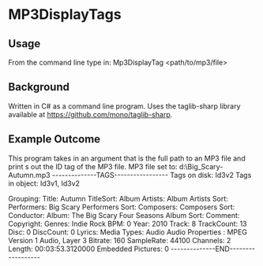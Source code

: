 MP3DisplayTags
==============

Usage
-----

From the command line type in:
Mp3DisplayTag <path/to/mp3/file> <return>

Background
----------

Written in C# as a command line program. Uses the taglib-sharp library available at https://github.com/mono/taglib-sharp. 

Example Outcome
---------------

This program takes in an argument that is the full path to an MP3 file and print
s out the ID tag of the MP3 file.
MP3 file set to: d:\Big_Scary-Autumn.mp3
--------------TAGS-----------------
Tags on disk:   Id3v2
Tags in object: Id3v1, Id3v2

Grouping:
Title: Autumn
TitleSort:
Album Artists:
Album Artists Sort:
Performers: Big Scary
Performers Sort:
Composers:
Composers Sort:
Conductor:
Album: The Big Scary Four Seasons
Album Sort:
Comment:
Copyright:
Genres: Indie Rock
BPM: 0
Year: 2010
Track: 8
TrackCount: 13
Disc: 0
DiscCount: 0
Lyrics:
Media Types:     Audio
Audio Properties : MPEG Version 1 Audio, Layer 3
Bitrate:    160
SampleRate: 44100
Channels:   2
Length:     00:03:53.3120000
Embedded Pictures: 0
--------------END------------------

